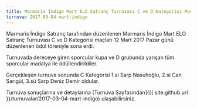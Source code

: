 ```yaml
---
title: Marmaris İndigo Mart ELO Satranç Turnuvası C ve D Kategorisi Maçları Sona Erdi
turnuva: 2017-03-04-mart-indigo
---
```


Marmaris İndigo Satranç tarafından düzenlenen Marmaris İndigo Mart ELO Satranç Turnuvası C ve D Kategorisi maçları 12 Mart 2017 Pazar günü düzenlenen ödül töreniyle sona erdi.

Turnuvada dereceye giren sporcular kupa ve D grubunda yarışan tüm sporcular madalya ile ödüllendirildiler.  

Gerçekleşen turnuva sonunda C Kategorisi 1.si Sarp Nasuhoğlu, 2.si Can Sarıgül, 3.sü Sarp Deniz Demir oldular.  


Turnuva sonuçlarına ve detaylarına [Turnuva Sayfasından]({{ site.github.url }}/turnuvalar/2017-03-04-mart-indigo) ulaşabilirsiniz.
